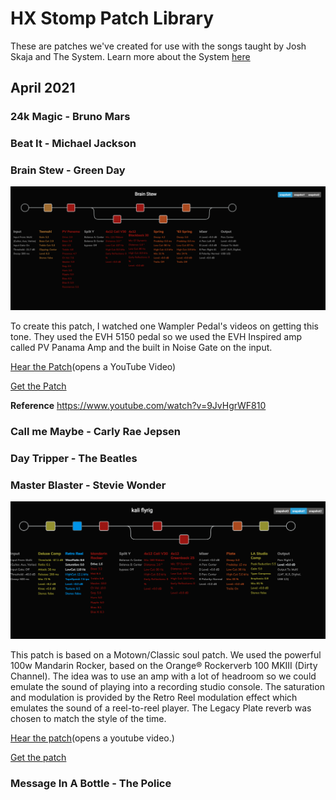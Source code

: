 # HX Stomp Patch Library

These are patches we've created for use with the songs taught by Josh Skaja and The System. Learn more about the System [here](http://thesystem.rocks)

## April 2021

### 24k Magic - Bruno Mars

### Beat It - Michael Jackson

### Brain Stew - Green Day

![Brain Stew HX Stomp Visualization](./images/brain-stew-patch-viz.png)

To create this patch, I watched one Wampler Pedal's videos on getting this tone. They used the EVH 5150 pedal so we used the EVH Inspired amp called PV Panama Amp and the built in Noise Gate on the input.

[Hear the Patch](https://youtu.be/KQSmH7IojU0)(opens a YouTube Video)

[Get the Patch](https://raw.githubusercontent.com/vanb/guitaros/master/tones/brain-stew-patch.hlx)

**Reference**
https://www.youtube.com/watch?v=9JvHgrWF810

### Call me Maybe - Carly Rae Jepsen

### Day Tripper - The Beatles

### Master Blaster - Stevie Wonder

![Master Blaster HX Stomp Visualizaiton](./images/master-blaster-patch-viz.png)

This patch is based on a Motown/Classic soul patch. We used the powerful 100w Mandarin Rocker, based on the Orange® Rockerverb 100 MKIII (Dirty Channel).
The idea was to use an amp with a lot of headroom so we could emulate the sound of playing into a recording studio console. The saturation and modulation
is provided by the Retro Reel modulation effect which emulates the sound of a reel-to-reel player. The Legacy Plate reverb was chosen to match the style of the time.

[Hear the patch](https://youtu.be/FaH9KgL4AEU)(opens a youtube video.)

[Get the patch](https://raw.githubusercontent.com/vanb/guitaros/master/tones/motown-soul-patch.hlx)



### Message In A Bottle - The Police

